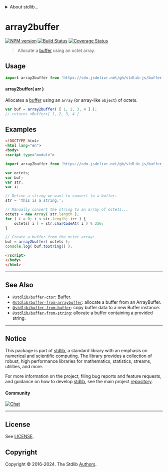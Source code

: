 <!--

@license Apache-2.0

Copyright (c) 2018 The Stdlib Authors.

Licensed under the Apache License, Version 2.0 (the "License");
you may not use this file except in compliance with the License.
You may obtain a copy of the License at

   http://www.apache.org/licenses/LICENSE-2.0

Unless required by applicable law or agreed to in writing, software
distributed under the License is distributed on an "AS IS" BASIS,
WITHOUT WARRANTIES OR CONDITIONS OF ANY KIND, either express or implied.
See the License for the specific language governing permissions and
limitations under the License.

-->


<details>
  <summary>
    About stdlib...
  </summary>
  <p>We believe in a future in which the web is a preferred environment for numerical computation. To help realize this future, we've built stdlib. stdlib is a standard library, with an emphasis on numerical and scientific computation, written in JavaScript (and C) for execution in browsers and in Node.js.</p>
  <p>The library is fully decomposable, being architected in such a way that you can swap out and mix and match APIs and functionality to cater to your exact preferences and use cases.</p>
  <p>When you use stdlib, you can be absolutely certain that you are using the most thorough, rigorous, well-written, studied, documented, tested, measured, and high-quality code out there.</p>
  <p>To join us in bringing numerical computing to the web, get started by checking us out on <a href="https://github.com/stdlib-js/stdlib">GitHub</a>, and please consider <a href="https://opencollective.com/stdlib">financially supporting stdlib</a>. We greatly appreciate your continued support!</p>
</details>

# array2buffer

[![NPM version][npm-image]][npm-url] [![Build Status][test-image]][test-url] [![Coverage Status][coverage-image]][coverage-url] <!-- [![dependencies][dependencies-image]][dependencies-url] -->

> Allocate a [buffer][@stdlib/buffer/ctor] using an octet array.

<!-- Section to include introductory text. Make sure to keep an empty line after the intro `section` element and another before the `/section` close. -->

<section class="intro">

</section>

<!-- /.intro -->

<!-- Package usage documentation. -->



<section class="usage">

## Usage

```javascript
import array2buffer from 'https://cdn.jsdelivr.net/gh/stdlib-js/buffer-from-array@esm/index.mjs';
```

#### array2buffer( arr )

Allocates a [buffer][@stdlib/buffer/ctor] using an `array` (or array-like `object`) of octets.

```javascript
var buf = array2buffer( [ 1, 2, 3, 4 ] );
// returns <Buffer>[ 1, 2, 3, 4 ]
```

</section>

<!-- /.usage -->

<!-- Package usage notes. Make sure to keep an empty line after the `section` element and another before the `/section` close. -->

<section class="notes">

</section>

<!-- /.notes -->

<!-- Package usage examples. -->

<section class="examples">

## Examples

<!-- eslint no-undef: "error" -->

```html
<!DOCTYPE html>
<html lang="en">
<body>
<script type="module">

import array2buffer from 'https://cdn.jsdelivr.net/gh/stdlib-js/buffer-from-array@esm/index.mjs';

var octets;
var buf;
var str;
var i;

// Define a string we want to convert to a buffer:
str = 'this is a string.';

// Manually convert the string to an array of octets...
octets = new Array( str.length );
for ( i = 0; i < str.length; i++ ) {
    octets[ i ] = str.charCodeAt( i ) % 256;
}

// Create a buffer from the octet array:
buf = array2buffer( octets );
console.log( buf.toString() );

</script>
</body>
</html>
```

</section>

<!-- /.examples -->

<!-- Section to include cited references. If references are included, add a horizontal rule *before* the section. Make sure to keep an empty line after the `section` element and another before the `/section` close. -->

<section class="references">

</section>

<!-- /.references -->

<!-- Section for related `stdlib` packages. Do not manually edit this section, as it is automatically populated. -->

<section class="related">

* * *

## See Also

-   <span class="package-name">[`@stdlib/buffer-ctor`][@stdlib/buffer/ctor]</span><span class="delimiter">: </span><span class="description">Buffer.</span>
-   <span class="package-name">[`@stdlib/buffer-from-arraybuffer`][@stdlib/buffer/from-arraybuffer]</span><span class="delimiter">: </span><span class="description">allocate a buffer from an ArrayBuffer.</span>
-   <span class="package-name">[`@stdlib/buffer-from-buffer`][@stdlib/buffer/from-buffer]</span><span class="delimiter">: </span><span class="description">copy buffer data to a new Buffer instance.</span>
-   <span class="package-name">[`@stdlib/buffer-from-string`][@stdlib/buffer/from-string]</span><span class="delimiter">: </span><span class="description">allocate a buffer containing a provided string.</span>

</section>

<!-- /.related -->

<!-- Section for all links. Make sure to keep an empty line after the `section` element and another before the `/section` close. -->


<section class="main-repo" >

* * *

## Notice

This package is part of [stdlib][stdlib], a standard library with an emphasis on numerical and scientific computing. The library provides a collection of robust, high performance libraries for mathematics, statistics, streams, utilities, and more.

For more information on the project, filing bug reports and feature requests, and guidance on how to develop [stdlib][stdlib], see the main project [repository][stdlib].

#### Community

[![Chat][chat-image]][chat-url]

---

## License

See [LICENSE][stdlib-license].


## Copyright

Copyright &copy; 2016-2024. The Stdlib [Authors][stdlib-authors].

</section>

<!-- /.stdlib -->

<!-- Section for all links. Make sure to keep an empty line after the `section` element and another before the `/section` close. -->

<section class="links">

[npm-image]: http://img.shields.io/npm/v/@stdlib/buffer-from-array.svg
[npm-url]: https://npmjs.org/package/@stdlib/buffer-from-array

[test-image]: https://github.com/stdlib-js/buffer-from-array/actions/workflows/test.yml/badge.svg?branch=main
[test-url]: https://github.com/stdlib-js/buffer-from-array/actions/workflows/test.yml?query=branch:main

[coverage-image]: https://img.shields.io/codecov/c/github/stdlib-js/buffer-from-array/main.svg
[coverage-url]: https://codecov.io/github/stdlib-js/buffer-from-array?branch=main

<!--

[dependencies-image]: https://img.shields.io/david/stdlib-js/buffer-from-array.svg
[dependencies-url]: https://david-dm.org/stdlib-js/buffer-from-array/main

-->

[chat-image]: https://img.shields.io/gitter/room/stdlib-js/stdlib.svg
[chat-url]: https://app.gitter.im/#/room/#stdlib-js_stdlib:gitter.im

[stdlib]: https://github.com/stdlib-js/stdlib

[stdlib-authors]: https://github.com/stdlib-js/stdlib/graphs/contributors

[umd]: https://github.com/umdjs/umd
[es-module]: https://developer.mozilla.org/en-US/docs/Web/JavaScript/Guide/Modules

[deno-url]: https://github.com/stdlib-js/buffer-from-array/tree/deno
[deno-readme]: https://github.com/stdlib-js/buffer-from-array/blob/deno/README.md
[umd-url]: https://github.com/stdlib-js/buffer-from-array/tree/umd
[umd-readme]: https://github.com/stdlib-js/buffer-from-array/blob/umd/README.md
[esm-url]: https://github.com/stdlib-js/buffer-from-array/tree/esm
[esm-readme]: https://github.com/stdlib-js/buffer-from-array/blob/esm/README.md
[branches-url]: https://github.com/stdlib-js/buffer-from-array/blob/main/branches.md

[stdlib-license]: https://raw.githubusercontent.com/stdlib-js/buffer-from-array/main/LICENSE

<!-- <related-links> -->

[@stdlib/buffer/ctor]: https://github.com/stdlib-js/buffer-ctor/tree/esm

[@stdlib/buffer/from-arraybuffer]: https://github.com/stdlib-js/buffer-from-arraybuffer/tree/esm

[@stdlib/buffer/from-buffer]: https://github.com/stdlib-js/buffer-from-buffer/tree/esm

[@stdlib/buffer/from-string]: https://github.com/stdlib-js/buffer-from-string/tree/esm

<!-- </related-links> -->

</section>

<!-- /.links -->
